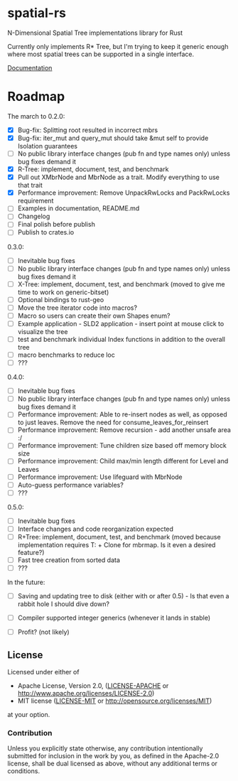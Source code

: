 # spatial-rs
N-Dimensional Spatial Tree implementations library for Rust

Currently only implements R* Tree, but I'm trying to keep it generic enough where most spatial trees can be supported in a single interface.

[Documentation](https://ambaxter.github.io/spatial/doc/spatial)

# Roadmap

The march to 0.2.0:
- [x] Bug-fix: Splitting root resulted in incorrect mbrs
- [x] Bug-fix: iter_mut and query_mut should take &mut self to provide Isolation guarantees
- [ ] No public library interface changes (pub fn and type names only) unless bug fixes demand it
- [x] R-Tree: implement, document, test, and benchmark
- [x] Pull out XMbrNode and MbrNode as a trait. Modify everything to use that trait 
- [x] Performance improvement: Remove UnpackRwLocks and PackRwLocks requirement
- [ ] Examples in documentation, README.md
- [ ] Changelog
- [ ] Final polish before publish
- [ ] Publish to crates.io

0.3.0:
- [ ] Inevitable bug fixes
- [ ] No public library interface changes (pub fn and type names only) unless bug fixes demand it
- [ ] X-Tree: implement, document, test, and benchmark (moved to give me time to work on generic-bitset)
- [ ] Optional bindings to rust-geo
- [ ] Move the tree iterator code into macros?
- [ ] Macro so users can create their own Shapes enum?
- [ ] Example application - SLD2 application - insert point at mouse click to visualize the tree
- [ ] test and benchmark individual Index functions in addition to the overall tree
- [ ] macro benchmarks to reduce loc
- [ ] ???

0.4.0:
- [ ] Inevitable bug fixes
- [ ] No public library interface changes (pub fn and type names only) unless bug fixes demand it
- [ ] Performance improvement: Able to re-insert nodes as well, as opposed to just leaves. Remove the need for consume_leaves_for_reinsert
- [ ] Performance improvement: Remove recursion - add another unsafe area :/
- [ ] Performance improvement: Tune children size based off memory block size
- [ ] Performance improvement: Child max/min length different for Level and Leaves  
- [ ] Performance improvement: Use lifeguard with MbrNode
- [ ] Auto-guess performance variables?
- [ ] ???

0.5.0:
- [ ] Inevitable bug fixes
- [ ] Interface changes and code reorganization expected
- [ ] R+Tree: implement, document, test, and benchmark (moved because implementation requires T: + Clone for mbrmap. Is it even a desired feature?)
- [ ] Fast tree creation from sorted data
- [ ] ???

In the future:
- [ ] Saving and updating tree to disk (either with or after 0.5) - Is that even a rabbit hole I should dive down?
- [ ] Compiler supported integer generics (whenever it lands in stable)
- [ ] Profit? (not likely)


## License

Licensed under either of

 * Apache License, Version 2.0, ([LICENSE-APACHE](LICENSE-APACHE) or http://www.apache.org/licenses/LICENSE-2.0)
 * MIT license ([LICENSE-MIT](LICENSE-MIT) or http://opensource.org/licenses/MIT)

at your option.

### Contribution

Unless you explicitly state otherwise, any contribution intentionally submitted
for inclusion in the work by you, as defined in the Apache-2.0 license, shall be dual licensed as above, without any
additional terms or conditions.
